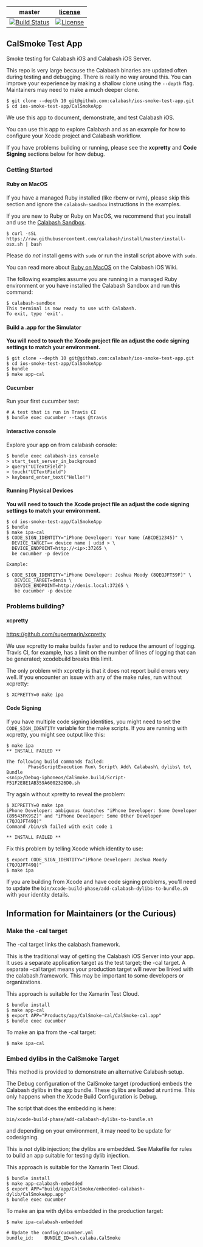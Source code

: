 | master  |  [license](LICENSE) |
|---------|---------------------|
|[![Build Status](https://travis-ci.org/calabash/ios-smoke-test-app.svg?branch=master)](https://travis-ci.org/calabash/ios-smoke-test-app)| [![License](https://img.shields.io/badge/licence-MIT-blue.svg)](http://opensource.org/licenses/MIT) |

## CalSmoke Test App

Smoke testing for Calabash iOS and Calabash iOS Server.

This repo is very large because the Calabash binaries are updated often
during testing and debugging.  There is really no way around this.  You
can improve your experience by making a shallow clone using the
`--depth` flag.  Maintainers may need to make a much deeper clone.

```
$ git clone --depth 10 git@github.com:calabash/ios-smoke-test-app.git
$ cd ios-smoke-test-app/CalSmokeApp
```

We use this app to document, demonstrate, and test Calabash iOS.

You can use this app to explore Calabash and as an example for how to
configure your Xcode project and Calabash workflow.

If you have problems building or running, please see the **xcpretty**
and **Code Signing** sections below for how debug.

### Getting Started

#### Ruby on MacOS

If you have a managed Ruby installed (like rbenv or rvm), please skip this section
and ignore the `calabash-sandbox` instructions in the examples.

If you are new to Ruby or Ruby on MacOS, we recommend that you install and use the
[Calabash Sandbox](https://github.com/calabash/install).

```
$ curl -sSL https://raw.githubusercontent.com/calabash/install/master/install-osx.sh | bash
```

Please do _*not*_ install gems with `sudo` or run the install script above with `sudo`.

You can read more about [Ruby on MacOS](https://github.com/calabash/calabash-ios/wiki/Ruby-on-MacOS) on the Calabash iOS Wiki.

The following examples assume you are running in a managed Ruby environment or you
have installed the Calabash Sandbox and run this command:

```
$ calabash-sandbox
This terminal is now ready to use with Calabash.
To exit, type 'exit'.
```

#### Build a .app for the Simulator

**You will need to touch the Xcode project file an adjust the code signing settings to match your environment.**

```
$ git clone --depth 10 git@github.com:calabash/ios-smoke-test-app.git
$ cd ios-smoke-test-app/CalSmokeApp
$ bundle
$ make app-cal
```


#### Cucumber

Run your first cucumber test:

```
# A test that is run in Travis CI
$ bundle exec cucumber --tags @travis
```

#### Interactive console

Explore your app on from calabash console:

```
$ bundle exec calabash-ios console
> start_test_server_in_background
> query("UITextField")
> touch("UITextField")
> keyboard_enter_text("Hello!")
```

#### Running Physical Devices

**You will need to touch the Xcode project file an adjust the code signing settings to match your environment.**

```
$ cd ios-smoke-test-app/CalSmokeApp
$ bundle
$ make ipa-cal
$ CODE_SIGN_IDENTITY="iPhone Developer: Your Name (ABCDE12345)" \
  DEVICE_TARGET=< device name | udid > \
  DEVICE_ENDPOINT=http://<ip>:37265 \
  be cucumber -p device
  
Example:

$ CODE_SIGN_IDENTITY="iPhone Developer: Joshua Moody (8QEQJFT59F)" \
   DEVICE_TARGET=denis \
   DEVICE_ENDPOINT=http://denis.local:37265 \
   be cucumber -p device
```


### Problems building?

#### xcpretty

https://github.com/supermarin/xcpretty

We use xcpretty to make builds faster and to reduce the amount of
logging.  Travis CI, for example, has a limit on the number of lines of
logging that can be generated; xcodebuild breaks this limit.

The only problem with xcpretty is that it does not report build errors
very well.  If you encounter an issue with any of the make rules, run
without xcpretty:

```
$ XCPRETTY=0 make ipa
```

#### Code Signing

If you have multiple code signing identities, you might need to set the
`CODE_SIGN_IDENTITY` variable for the make scripts.  If you are running
with xcpretty, you might see output like this:

```
$ make ipa
** INSTALL FAILED **

The following build commands failed:
        PhaseScriptExecution Run\ Script\ Add\ Calabash\ dylibs\ to\ Bundle
<snip>/Debug-iphoneos/CalSmoke.build/Script-F51F2E8E1AB359A6002326D0.sh
```

Try again without xpretty to reveal the problem:

```
$ XCPRETTY=0 make ipa
iPhone Developer: ambiguous (matches "iPhone Developer: Some Developer
(89543FK9SZ)" and "iPhone Developer: Some Other Developer (7QJQJFT49Q)"
Command /bin/sh failed with exit code 1

** INSTALL FAILED **
```

Fix this problem by telling Xcode which identity to use:

```
$ export CODE_SIGN_IDENTITY="iPhone Developer: Joshua Moody (7QJQJFT49Q)"
$ make ipa
```

If you are building from Xcode and have code signing problems, you'll
need to update the `bin/xcode-build-phase/add-calabash-dylibs-to-bundle.sh`
with your identity details.

## Information for Maintainers (or the Curious)

### Make the -cal target

The -cal target links the calabash.framework.

This is the traditional way of getting the Calabash iOS Server into your
app.  It uses a separate application target as the test target; the -cal
target.  A separate -cal target means your production target will never
be linked with the calabash.framework.  This may be important to some
developers or organizations.

This approach is suitable for the Xamarin Test Cloud.

```
$ bundle install
$ make app-cal
$ export APP="Products/app/CalSmoke-cal/CalSmoke-cal.app"
$ bundle exec cucumber
```

To make an ipa from the -cal target:

```
$ make ipa-cal
```

### Embed dylibs in the CalSmoke Target

This method is provided to demonstrate an alternative Calabash setup.

The Debug configuration of the CalSmoke target (production) embeds the
Calabash dylibs in the app bundle.  These dylibs are loaded at runtime.
This only happens when the Xcode Build Configuration is Debug.

The script that does the embedding is here:

```
bin/xcode-build-phase/add-calabash-dylibs-to-bundle.sh
```

and depending on your environment, it may need to be update for codesigning.

This is _not_ dylib injection; the dylibs are embedded.  See Makefile for
rules to build an app suitable for testing dylib injection.

This approach is suitable for the Xamarin Test Cloud.

```
$ bundle install
$ make app-calabash-embedded
$ export APP="build/app/CalSmoke/embedded-calabash-dylib/CalSmokeApp.app"
$ bundle exec cucumber
```

To make an ipa with dylibs embedded in the production target:

```
$ make ipa-calabash-embedded

# Update the config/cucumber.yml
bundle_id:    BUNDLE_ID=sh.calaba.CalSmoke
```
